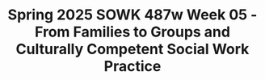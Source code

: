 ---
layout: single_embed_slide
title: "Spring 2025 SOWK 487w Week 05 - From Families to Groups and Culturally Competent Social Work Practice"
presentation_id: iCjU6M
slides:
  - slide_name: ../deck-iCjU6M-large-0.jpeg
    slide_thumbnail: ../deck-iCjU6M-thumb-0.jpeg
    slide_alt: "Text on a gradient background reads: 'From Families to Groups and Culturally Competent Social Work Practice. Spring 2025 SOWK 487W Week 05. Jacob Campbell, Ph.D. LICSW at Heritage University.'"
  - slide_name: ../deck-iCjU6M-large-1.jpeg
    slide_thumbnail: ../deck-iCjU6M-thumb-1.jpeg
    slide_alt: "Text on a slide details the 'WEEK 05 AGENDA' and includes:- Time to work on group presentation together- Considering Genograms/Eco-Maps- Social-Ecological Framework of Resilience- Activity to examine our judgments of others- Overviews of various cultural groups- CulturagramsSpring 2025 SOWK 487 with Jacob Campbell PhD, LICSW at Heritage University."
  - slide_name: ../deck-iCjU6M-large-2.jpeg
    slide_thumbnail: ../deck-iCjU6M-thumb-2.jpeg
    slide_alt: "A green watch icon is displayed next to bold text reading 'FAMILY TREATMENT PRESENTATIONS' on a yellow background. Text at the bottom reads: 'Spring 2023 SOWK 487 with Jacob Campbell Ph.D. LICSW at Heritage University.'"
  - slide_name: ../deck-iCjU6M-large-3.jpeg
    slide_thumbnail: ../deck-iCjU6M-thumb-3.jpeg
    slide_alt: "Presentation slide with a diagram of blue squares and pink circles connected by lines; text outlines instructions for developing a family genogram and eco-map in a group setting. Includes a URL and course details."
  - slide_name: ../deck-iCjU6M-large-4.jpeg
    slide_thumbnail: ../deck-iCjU6M-thumb-4.jpeg
    slide_alt: "Slide features a 'Social Ecological Framework of Resilience' title, focusing on working with LGBTQ youth. Text outlines objectives: assist, empower, and support youth navigating safety and oppression. Includes credits for Jacob Campbell at Heritage University."
  - slide_name: ../deck-iCjU6M-large-5.jpeg
    slide_thumbnail: ../deck-iCjU6M-thumb-5.jpeg
    slide_alt: "Slide displays a title, 'Social Ecological Framework of Resilience in Working with LGBTQ Youth,' with text about building capacity in families, schools, and social services to support LGBTQ youth. It emphasizes engaging families, teachers, peers, and social service agencies for affirmative services. Upper gradient is blue to green.Spring 2023 SOWK 487 with Jacob Campbell PhD, LICSW at Heritage University. (Asakura, 2016)"
  - slide_name: ../deck-iCjU6M-large-6.jpeg
    slide_thumbnail: ../deck-iCjU6M-thumb-6.jpeg
    slide_alt: "Slide displays text discussing advocacy for LGBTQ youth, emphasizing social and policy changes. Includes points on funding resources, legal rights, and social action against oppression. Title: 'Social Ecological Framework of Resilience.'"
  - slide_name: ../deck-iCjU6M-large-7.jpeg
    slide_thumbnail: ../deck-iCjU6M-thumb-7.jpeg
    slide_alt: "The image features five colored stars in blue, purple, red, brown, and orange against a gradient background. Text reads: ''Coming Out' Stars Activity' for examining judgments and self-identification. Context mentions a university course and The Trevor Project."
  - slide_name: ../deck-iCjU6M-large-8.jpeg
    slide_thumbnail: ../deck-iCjU6M-thumb-8.jpeg
    slide_alt: "A presentation slide shows a large QR code to the right, linking to 'https://www.mhanational.org/bipoc,' with text discussing mental health resources for various communities, including Black, Indigenous, and people of color."
  - slide_name: ../deck-iCjU6M-large-9.jpeg
    slide_thumbnail: ../deck-iCjU6M-thumb-9.jpeg
    slide_alt: "The image presents a 'culturagram,' a graphical tool for analyzing cultural aspects of an individual. It includes elements like legal status, health beliefs, and family values, surrounding 'INDIVIDUAL MEMBER.'"
---